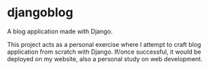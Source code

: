 # djangoblog
A blog application made with Django.

This project acts as a personal exercise where I attempt to craft blog application from scratch with Django.
If/once successful, it would be deployed on my website, also a personal study on web development.

